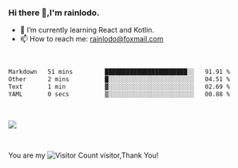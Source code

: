 ### Hi there 👋,I'm rainlodo.

- 🌱 I’m currently learning React and Kotlin.
- 📫 How to reach me: rainlodo@foxmail.com

<br/>

<!--START_SECTION:waka-->

```txt
Markdown   51 mins         ███████████████████████░░   91.91 %
Other      2 mins          █░░░░░░░░░░░░░░░░░░░░░░░░   04.51 %
Text       1 min           ▓░░░░░░░░░░░░░░░░░░░░░░░░   02.69 %
YAML       0 secs          ▒░░░░░░░░░░░░░░░░░░░░░░░░   00.88 %
```

<!--END_SECTION:waka-->

<br/>

![](https://github-readme-stats.vercel.app/api?username=rainlodo&show_icons=true&theme=transparent)

<br/>

You are my ![Visitor Count](https://profile-counter.glitch.me/rainlodo/count.svg) visitor,Thank You!
